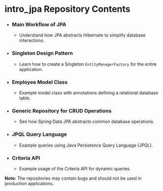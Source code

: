 # intro_jpa Repository Contents

- ### Main Workflow of JPA
    - Understand how JPA abstracts Hibernate to simplify database interactions.

- ### Singleton Design Pattern
    - Learn how to create a Singleton `EntityManagerFactory` for the entire application.

- ### Employee Model Class
    - Example model class with annotations defining a relational database table.

- ### Generic Repository for CRUD Operations
    - See how Spring Data JPA abstracts common database operations.

- ### JPQL Query Language
    - Example queries using Java Persistence Query Language (JPQL).

- ### Criteria API
    - Example usage of the Criteria API for dynamic queries.

**Note:** The repositories may contain bugs and should not be used in production applications.
